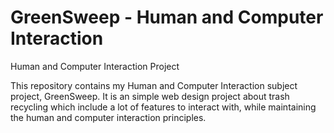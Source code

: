 # GreenSweep - Human and Computer Interaction
Human and Computer Interaction Project

This repository contains my Human and Computer Interaction subject project, GreenSweep. It is an simple web design project about trash recycling which include a lot of features to interact with, while maintaining the human and computer interaction principles.
